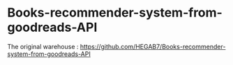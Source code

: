 # Books-recommender-system-from-goodreads-API

The original warehouse : https://github.com/HEGAB7/Books-recommender-system-from-goodreads-API

